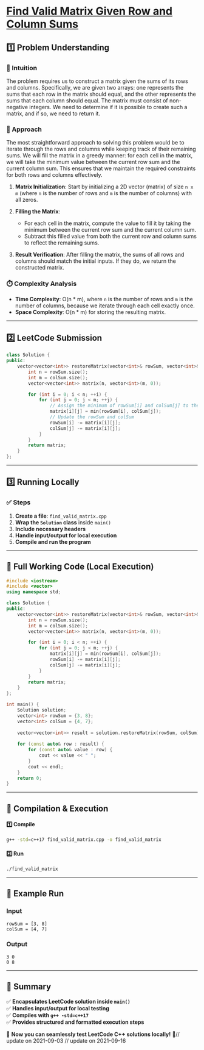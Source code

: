 # **[Find Valid Matrix Given Row and Column Sums](https://leetcode.com/problems/find-valid-matrix-given-row-and-column-sums/description/)**  

## **1️⃣ Problem Understanding**  
### **📌 Intuition**  
The problem requires us to construct a matrix given the sums of its rows and columns. Specifically, we are given two arrays: one represents the sums that each row in the matrix should equal, and the other represents the sums that each column should equal. The matrix must consist of non-negative integers. We need to determine if it is possible to create such a matrix, and if so, we need to return it.

### **🚀 Approach**  
The most straightforward approach to solving this problem would be to iterate through the rows and columns while keeping track of their remaining sums. We will fill the matrix in a greedy manner: for each cell in the matrix, we will take the minimum value between the current row sum and the current column sum. This ensures that we maintain the required constraints for both rows and columns effectively.

1. **Matrix Initialization**: Start by initializing a 2D vector (matrix) of size `n x m` (where `n` is the number of rows and `m` is the number of columns) with all zeros.

2. **Filling the Matrix**: 
   - For each cell in the matrix, compute the value to fill it by taking the minimum between the current row sum and the current column sum.
   - Subtract this filled value from both the current row and column sums to reflect the remaining sums.

3. **Result Verification**: After filling the matrix, the sums of all rows and columns should match the initial inputs. If they do, we return the constructed matrix.

### **⏱️ Complexity Analysis**  
- **Time Complexity**: O(n * m), where `n` is the number of rows and `m` is the number of columns, because we iterate through each cell exactly once.
- **Space Complexity**: O(n * m) for storing the resulting matrix.

---  

## **2️⃣ LeetCode Submission**  
```cpp
class Solution {
public:
    vector<vector<int>> restoreMatrix(vector<int>& rowSum, vector<int>& colSum) {
        int n = rowSum.size(); 
        int m = colSum.size();
        vector<vector<int>> matrix(n, vector<int>(m, 0));

        for (int i = 0; i < n; ++i) {
            for (int j = 0; j < m; ++j) {
                // Assign the minimum of rowSum[i] and colSum[j] to the matrix cell
                matrix[i][j] = min(rowSum[i], colSum[j]);
                // Update the rowSum and colSum
                rowSum[i] -= matrix[i][j];
                colSum[j] -= matrix[i][j];
            }
        }
        return matrix;
    }
};  
```  

---  

## **3️⃣ Running Locally**  
### **✅ Steps**  
1. **Create a file**: `find_valid_matrix.cpp`  
2. **Wrap the `Solution` class** inside `main()`  
3. **Include necessary headers**  
4. **Handle input/output for local execution**  
5. **Compile and run the program**  

---  

## **📝 Full Working Code (Local Execution)**  
```cpp
#include <iostream>
#include <vector>
using namespace std;

class Solution {
public:
    vector<vector<int>> restoreMatrix(vector<int>& rowSum, vector<int>& colSum) {
        int n = rowSum.size(); 
        int m = colSum.size();
        vector<vector<int>> matrix(n, vector<int>(m, 0));

        for (int i = 0; i < n; ++i) {
            for (int j = 0; j < m; ++j) {
                matrix[i][j] = min(rowSum[i], colSum[j]);
                rowSum[i] -= matrix[i][j];
                colSum[j] -= matrix[i][j];
            }
        }
        return matrix;
    }
};

int main() {
    Solution solution;
    vector<int> rowSum = {3, 8};
    vector<int> colSum = {4, 7};
    
    vector<vector<int>> result = solution.restoreMatrix(rowSum, colSum);
    
    for (const auto& row : result) {
        for (const auto& value : row) {
            cout << value << " ";
        }
        cout << endl;
    }
    return 0;
}
```  

---  

## **🔧 Compilation & Execution**  
#### **1️⃣ Compile**  
```bash
g++ -std=c++17 find_valid_matrix.cpp -o find_valid_matrix
```  

#### **2️⃣ Run**  
```bash
./find_valid_matrix
```  

---  

## **🎯 Example Run**  
### **Input**  
```
rowSum = [3, 8]
colSum = [4, 7]
```  
### **Output**  
```
3 0 
0 8 
```  

---  

## **📌 Summary**  
✅ **Encapsulates LeetCode solution inside `main()`**  
✅ **Handles input/output for local testing**  
✅ **Compiles with `g++ -std=c++17`**  
✅ **Provides structured and formatted execution steps**  

🚀 **Now you can seamlessly test LeetCode C++ solutions locally!** 🚀// update on 2021-09-03
// update on 2021-09-16
